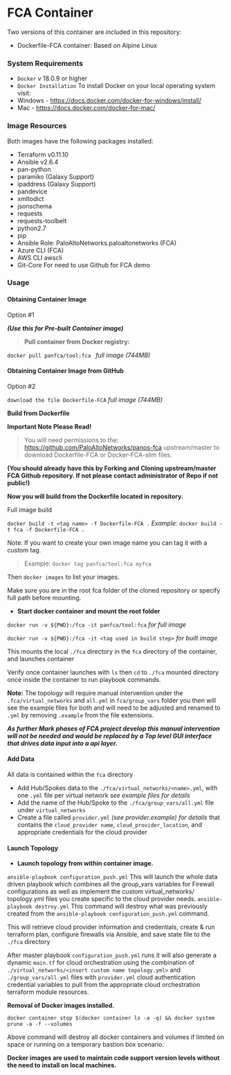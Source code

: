 # FCA Container

Two versions of this container are included in this repository:

- Dockerfile-FCA  container: Based on Alpine Linux


### System Requirements

- `Docker` v 18.0.9 or higher
-  `Docker Installation` To install Docker on your local operating system visit:
- Windows - https://docs.docker.com/docker-for-windows/install/
- Mac     - https://docs.docker.com/docker-for-mac/

### Image Resources

Both images have the following packages installed:

- Terraform v0.11.10
- Ansible v2.6.4
- pan-python
- paramiko (Galaxy Support)
- ipaddress (Galaxy Support)
- pandevice
- xmltodict
- jsonschema
- requests
- requests-toolbelt
- python2.7
- pip
- Ansible Role: PaloAltoNetworks.paloaltonetworks (FCA)
- Azure CLI (FCA)
- AWS CLI awscli
- Git-Core  For need to use Github for FCA demo


### Usage

#### Obtaining Container Image
Option #1

_**(Use this for Pre-built Container image)**_
> **Pull container from Docker registry:**

`docker pull panfca/tool:fca ` _full image (744MB)_

#### Obtaining Container Image from GitHub
Option #2

`download the file Dockerfile-FCA`  _full image (744MB)_

**Build from Dockerfile**

**Important Note Please Read!**

>You will need permissions to the:
 >https://github.com/PaloAltoNetworks/panos-fca upstream/master to download Dockerfile-FCA or Docker-FCA-slim files.  

**(You should already have this by Forking and Cloning upstream/master FCA Github repository. If not please contact administrator of Repo if not public!)**

**Now you will build from the Dockerfile located in repository.**

Full image build

`docker build -t <tag name> -f Dockerfile-FCA .`
 _Example:_ `docker build -t fca -f Dockerfile-FCA .`


Note:
If you want to create your own image name you can tag it with a custom tag.
> Example: `docker tag panfca/tool:fca myfca`

Then `docker images` to list your images.

Make sure you are in the root fca folder of the cloned repository or specify full path before mounting.

- **Start docker container and mount the root folder**

`docker run -v ${PWD}:/fca -it panfca/tool:fca` _for full image_

`docker run -v ${PWD}:/fca -it <tag used in build step>` _for built image_


This mounts the local `./fca` directory in the `fca` directory of the container, and launches container

Verify once container launches with `ls` then `cd` to `./fca` mounted directory 
once inside the container to run playbook commands.

**Note:** The topology will require manual intervention under the `.fca/virtual_networks` and `all.yml` in `fca/group_vars` folder
you then will see the example files for both and will need to be adjusted and renamed to `.yml` by removing
`.example` from the file extensions.


**_As further Mark phases of FCA project develop this manual intervention will not be needed and would be replaced by a Top level GUI interface that drives data input into a api layer._**

#### Add Data

All data is contained within the `fca` directory

- Add Hub/Spokes data to the `./fca/virtual_networks/<name>.yml`, with one `.yml` file per virtual network _see example files for details_
- Add the name of the Hub/Spoke to the `./fca/group_vars/all.yml` file under `virtual_networks`
- Create a file called `provider.yml` _(see provider.example) for details_ that contains the `cloud_provider name`, `cloud_provider_location`, and appropriate credentials for the cloud provider

#### Launch Topology

- **Launch topology from within container image.**

`ansible-playbook configuration_push.yml` This will launch the whole data driven playbook which combines all the group_vars variables for Firewall configurations as well as implement the custom virtual_networks/ topology.yml files you create specific to the cloud provider needs. 
`ansible-playbook destroy.yml` This command will destroy what was previously created from the `ansible-playbook configuration_push.yml` command.

This will retrieve cloud provider information and credentials, create & run terraform plan, configure firewalls via Ansible, and save state file to the `./fca` directory

After master playbook `configuration_push.yml` runs it will also generate a dynamic `main.tf` for cloud orchestration using the combination of `./virtual_networks/<insert custom name topology.yml>`
 and `./group_vars/all.yml` files with `provider.yml` cloud authentication credential variables to pull from the appropriate cloud orchestration terraform module resources.



**Removal of Docker images installed.**

`docker container stop $(docker container ls -a -q) && docker system prune -a -f --volumes`

Above command will destroy all docker containers and volumes if limited on space or running on a temporary bastion box scenario.

**Docker images are used to maintain code support version levels without the need to install on local machines.**